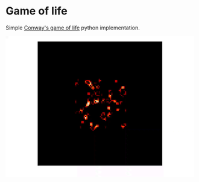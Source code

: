 Game of life
============

Simple [Conway's game of life](https://en.wikipedia.org/wiki/Conway%27s_Game_of_Life) python implementation. 

![preview](game-of-life.gif)